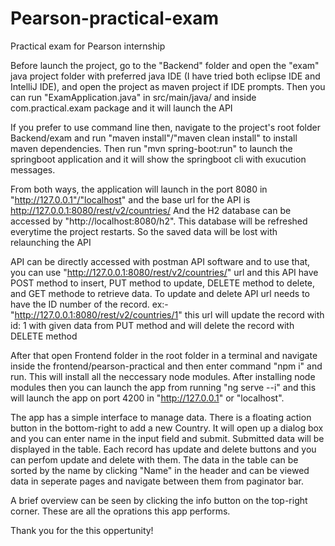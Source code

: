 # Pearson-practical-exam
Practical exam for Pearson internship

Before launch the project, go to the "Backend" folder and open the "exam" java project folder with preferred java IDE (I have tried both eclipse IDE and IntelliJ IDE),
and open the project as maven project if IDE prompts. Then you can run "ExamApplication.java" in src/main/java/ and inside com.practical.exam package and it will launch the API

If you prefer to use command line then, navigate to the project's root folder Backend/exam and run "maven install"/"maven clean install" to install maven dependencies.
Then run "mvn spring-boot:run" to launch the springboot application and it will show the springboot cli with exucution messages. 

From both ways, the application will launch in the port 8080 in "http://127.0.0.1"/"localhost" and the base url for the API is http://127.0.0.1:8080/rest/v2/countries/
And the H2 database can be accessed by "http://localhost:8080/h2". This database will be refreshed everytime the project restarts. So the saved data will be lost with relaunching 
the API

API can be directly accessed with postman API software and to use that, you can use "http://127.0.0.1:8080/rest/v2/countries/" url and this API have POST method to insert,
PUT method to update, DELETE method to delete, and GET methode to retrieve data. To update and delete API url needs to have the ID number of the record.
ex:-"http://127.0.0.1:8080/rest/v2/countries/1" this url will update the record with id: 1 with given data from PUT method and will delete the record with DELETE method

After that open Frontend folder in the root folder in a terminal and navigate inside the frontend/pearson-practical and then enter command "npm i" and run.
This will install all the neccessary node modules. After installing node modules then you can launch the app from running "ng serve --i" and this will launch the app 
on port 4200 in "http://127.0.0.1" or "localhost".

The app has a simple interface to manage data. There is a floating action button in the bottom-right to add a new Country. It will open up a dialog box and you can enter name 
in the input field and submit. Submitted data will be displayed in the table. Each record has update and delete buttons and you can perfom update and delete with them.
The data in the table can be sorted by the name by clicking "Name" in the header and can be viewed data in seperate pages and navigate between them from paginator bar.

A brief overview can be seen by clicking the info button on the top-right corner. These are all the oprations this app performs.

Thank you for the this oppertunity!
